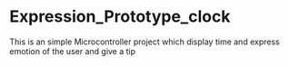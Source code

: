 # Expression_Prototype_clock
This is an simple Microcontroller project which display time and express emotion of the user and give a tip
